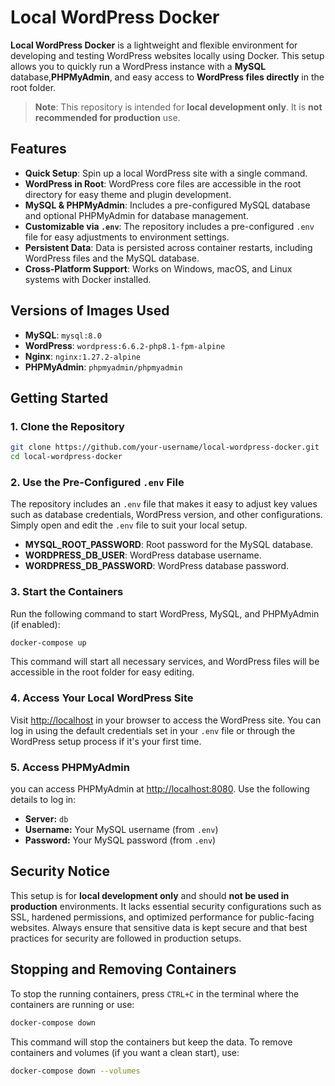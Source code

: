 # Local WordPress Docker

**Local WordPress Docker** is a lightweight and flexible environment for developing and testing WordPress websites locally using Docker. This setup allows you to quickly run a WordPress instance with a **MySQL** database,**PHPMyAdmin**, and easy access to **WordPress files directly** in the root folder.

> **Note**: This repository is intended for **local development only**. It is **not recommended for production** use.

## Features

- **Quick Setup**: Spin up a local WordPress site with a single command.
- **WordPress in Root**: WordPress core files are accessible in the root directory for easy theme and plugin development.
- **MySQL & PHPMyAdmin**: Includes a pre-configured MySQL database and optional PHPMyAdmin for database management.
- **Customizable via `.env`**: The repository includes a pre-configured `.env` file for easy adjustments to environment settings.
- **Persistent Data**: Data is persisted across container restarts, including WordPress files and the MySQL database.
- **Cross-Platform Support**: Works on Windows, macOS, and Linux systems with Docker installed.

## Versions of Images Used

- **MySQL**: `mysql:8.0`
- **WordPress**: `wordpress:6.6.2-php8.1-fpm-alpine`
- **Nginx**: `nginx:1.27.2-alpine`
- **PHPMyAdmin**: `phpmyadmin/phpmyadmin`

## Getting Started

### 1. Clone the Repository

```bash
git clone https://github.com/your-username/local-wordpress-docker.git
cd local-wordpress-docker
```

### 2. Use the Pre-Configured `.env` File

The repository includes an `.env` file that makes it easy to adjust key values such as database credentials, WordPress version, and other configurations. Simply open and edit the `.env` file to suit your local setup.

- **MYSQL_ROOT_PASSWORD**: Root password for the MySQL database.
- **WORDPRESS_DB_USER**: WordPress database username.
- **WORDPRESS_DB_PASSWORD**: WordPress database password.

### 3. Start the Containers

Run the following command to start WordPress, MySQL, and PHPMyAdmin (if enabled):

```bash
docker-compose up
```

This command will start all necessary services, and WordPress files will be accessible in the root folder for easy editing.

### 4. Access Your Local WordPress Site

Visit [http://localhost](http://localhost) in your browser to access the WordPress site. You can log in using the default credentials set in your `.env` file or through the WordPress setup process if it's your first time.

### 5. Access PHPMyAdmin

you can access PHPMyAdmin at [http://localhost:8080](http://localhost:8080). Use the following details to log in:

- **Server:** `db`
- **Username:** Your MySQL username (from `.env`)
- **Password:** Your MySQL password (from `.env`)

## Security Notice

This setup is for **local development only** and should **not be used in production** environments. It lacks essential security configurations such as SSL, hardened permissions, and optimized performance for public-facing websites. Always ensure that sensitive data is kept secure and that best practices for security are followed in production setups.

## Stopping and Removing Containers

To stop the running containers, press `CTRL+C` in the terminal where the containers are running or use:

```bash
docker-compose down
```

This command will stop the containers but keep the data. To remove containers and volumes (if you want a clean start), use:

```bash
docker-compose down --volumes
```
